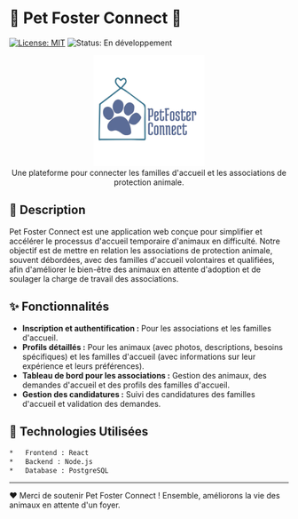 # 🐾 Pet Foster Connect 🐾

[![License: MIT](https://img.shields.io/badge/License-MIT-yellow.svg)](https://opensource.org/licenses/MIT)
![Status: En développement](https://img.shields.io/badge/Status-En%20Développement-orange)

<p align="center">
  <img src="ressources/logo_horizontal.png" alt="Logo Pet Foster Connect" width="200">
  <br>
  Une plateforme pour connecter les familles d'accueil et les associations de protection animale.
</p>

## 🌟 Description

Pet Foster Connect est une application web conçue pour simplifier et accélérer le processus d'accueil temporaire d'animaux en difficulté. Notre objectif est de mettre en relation les associations de protection animale, souvent débordées, avec des familles d'accueil volontaires et qualifiées, afin d'améliorer le bien-être des animaux en attente d'adoption et de soulager la charge de travail des associations.

## ✨ Fonctionnalités

- **Inscription et authentification :** Pour les associations et les familles d'accueil.
- **Profils détaillés :** Pour les animaux (avec photos, descriptions, besoins spécifiques) et les familles d'accueil (avec informations sur leur expérience et leurs préférences).
- **Tableau de bord pour les associations :** Gestion des animaux, des demandes d'accueil et des profils des familles d'accueil.
- **Gestion des candidatures :** Suivi des candidatures des familles d'accueil et validation des demandes.

## 🚀 Technologies Utilisées

    *   Frontend : React
    *   Backend : Node.js
    *   Database : PostgreSQL

---

❤️ Merci de soutenir Pet Foster Connect ! Ensemble, améliorons la vie des animaux en attente d'un foyer.
